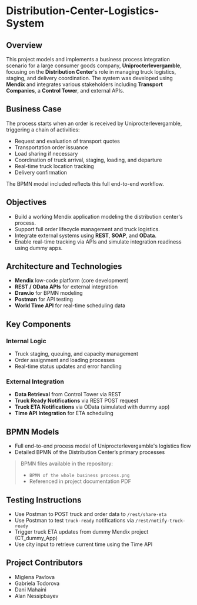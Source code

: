 # Distribution-Center-Logistics-System

## Overview

This project models and implements a business process integration scenario for a large consumer goods company, **Uniprocterlevergamble**, focusing on the **Distribution Center**'s role in managing truck logistics, staging, and delivery coordination. The system was developed using **Mendix** and integrates various stakeholders including **Transport Companies**, a **Control Tower**, and external APIs.

## Business Case

The process starts when an order is received by Uniprocterlevergamble, triggering a chain of activities:
- Request and evaluation of transport quotes
- Transportation order issuance
- Load sharing if necessary
- Coordination of truck arrival, staging, loading, and departure
- Real-time truck location tracking
- Delivery confirmation

The BPMN model included reflects this full end-to-end workflow.

## Objectives

- Build a working Mendix application modeling the distribution center's process.
- Support full order lifecycle management and truck logistics.
- Integrate external systems using **REST**, **SOAP**, and **OData**.
- Enable real-time tracking via APIs and simulate integration readiness using dummy apps.

## Architecture and Technologies

- **Mendix** low-code platform (core development)
- **REST / OData APIs** for external integration
- **Draw.io** for BPMN modeling
- **Postman** for API testing
- **World Time API** for real-time scheduling data

## Key Components

### Internal Logic
- Truck staging, queuing, and capacity management
- Order assignment and loading processes
- Real-time status updates and error handling

### External Integration
- **Data Retrieval** from Control Tower via REST
- **Truck Ready Notifications** via REST POST request
- **Truck ETA Notifications** via OData (simulated with dummy app)
- **Time API Integration** for ETA scheduling

## BPMN Models

- Full end-to-end process model of Uniprocterlevergamble's logistics flow
- Detailed BPMN of the Distribution Center’s primary processes

> BPMN files available in the repository:  
> - `BPMN of the whole business process.png`  
> - Referenced in project documentation PDF

## Testing Instructions

- Use Postman to POST truck and order data to `/rest/share-eta`
- Use Postman to test `truck-ready` notifications via `/rest/notify-truck-ready`
- Trigger truck ETA updates from dummy Mendix project (CT_dummy_App)
- Use city input to retrieve current time using the Time API

## Project Contributors

- Miglena Pavlova
- Gabriela Todorova  
- Dani Mahaini  
- Alan Nessipbayev  
